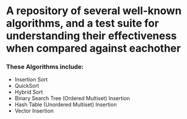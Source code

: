 
<H1>
  A repository of several well-known algorithms, and a test suite for understanding their effectiveness when compared against eachother
</H1>

<H3>
  These Algorithms include: 
</H3>


<ul>
  <li>Insertion Sort</li>
  <li>QuickSort</li>
  <li>Hybrid Sort</li>
  <li>Binary Search Tree (Ordered Multiset) Insertion</li>
  <li>Hash Table (Unordered Multiset) Insertion</li>
  <li>Vector Insertion</li>
</ul>
